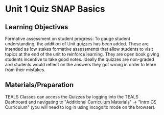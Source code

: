 # Unit 1 Quiz SNAP Basics

## Learning Objectives

Formative assessment on student progress: To gauge student understanding, the addition of Unit quizzes has been added.  These are intended as low stakes formative assessments that allow students to visit topics at the end of the unit to reinforce learning.  They are open book giving students incentive to take good notes.  Ideally the quizzes are non-graded and students would reflect on the answers they got wrong in order to learn from their mistakes.

## Materials/Preparation
TEALS Classes can access the Quizzes by logging into the TEALS Dashboard and navigating to "Additional Curriculum Materials" -> "Intro CS Curriculum" (you will need to log in using incognito mode on the browser).
